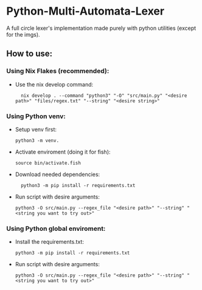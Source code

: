 # Python-Multi-Automata-Lexer

A full circle lexer's implementation made purely with python utilities (except for the imgs).

## How to use:

### Using Nix Flakes (recommended):
  - Use the nix develop command:
    ```fish
      nix develop . --command "python3" "-O" "src/main.py" "<desire path>" "files/regex.txt" "--string" "<desire string>"
    ```

### Using Python venv:
  - Setup venv first:
      ```fish
      python3 -m venv. 
      ```
  - Activate enviroment (doing it for fish):
      ```fish
      source bin/activate.fish
      ```
  - Download needed dependencies:
    ```fish
      python3 -m pip install -r requirements.txt
      ```
  - Run script with desire arguments:
      ```fish
      python3 -O src/main.py --regex_file "<desire path>" "--string" "<string you want to try out>"
      ```

### Using Python global enviroment:
  - Install the requirements.txt:
      ```fish
      python3 -m pip install -r requirements.txt
      ```
  - Run script with desire arguments:
      ```fish
      python3 -O src/main.py --regex_file "<desire path>" "--string" "<string you want to try out>"
      ```

